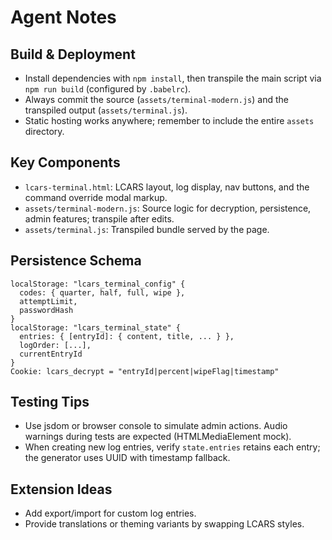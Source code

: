 # Agent Notes

## Build & Deployment

- Install dependencies with `npm install`, then transpile the main script via `npm run build` (configured by `.babelrc`).
- Always commit the source (`assets/terminal-modern.js`) and the transpiled output (`assets/terminal.js`).
- Static hosting works anywhere; remember to include the entire `assets` directory.

## Key Components

- `lcars-terminal.html`: LCARS layout, log display, nav buttons, and the command override modal markup.
- `assets/terminal-modern.js`: Source logic for decryption, persistence, admin features; transpile after edits.
- `assets/terminal.js`: Transpiled bundle served by the page.

## Persistence Schema

```
localStorage: "lcars_terminal_config" {
  codes: { quarter, half, full, wipe },
  attemptLimit,
  passwordHash
}
localStorage: "lcars_terminal_state" {
  entries: { [entryId]: { content, title, ... } },
  logOrder: [...],
  currentEntryId
}
Cookie: lcars_decrypt = "entryId|percent|wipeFlag|timestamp"
```

## Testing Tips

- Use jsdom or browser console to simulate admin actions. Audio warnings during tests are expected (HTMLMediaElement mock).
- When creating new log entries, verify `state.entries` retains each entry; the generator uses UUID with timestamp fallback.

## Extension Ideas

- Add export/import for custom log entries.
- Provide translations or theming variants by swapping LCARS styles.

